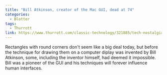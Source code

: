 ```yaml
---
title: "Bill Atkinson, creator of the Mac GUI, dead at 74"
categories:
  - Blotter
tags:
  - Thurrott
link: https://www.thurrott.com/classic-technology/321885/tech-nostalgia-bill-atkinson
---
```


Rectangles with round corners don't seem like a big deal today, but before the technique for drawing them on a computer diplay was invented by Bill Atkinson, some, including the inventor himself, had deemed it impossible. Bill was a pioneer of the GUI and his techniques will forever influence human interfaces.
